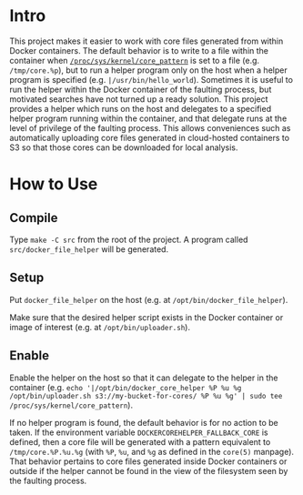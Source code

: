 # Intro #

This project makes it easier to work with core files generated from within Docker containers.
The default behavior is to write to a file within the container when [`/proc/sys/kernel/core_pattern`](http://man7.org/linux/man-pages/man5/core.5.html) is set to a file (e.g. `/tmp/core.%p`), but to run a helper program only on the host when a helper program is specified (e.g. `|/usr/bin/hello_world`).
Sometimes it is useful to run the helper within the Docker container of the faulting process, but motivated searches have not turned up a ready solution.
This project provides a helper which runs on the host and delegates to a specified helper program running within the container, and that delegate runs at the level of privilege of the faulting process.
This allows conveniences such as automatically uploading core files generated in cloud-hosted containers to S3 so that those cores can be downloaded for local analysis.

# How to Use #

## Compile ##

Type `make -C src` from the root of the project.
A program called `src/docker_file_helper` will be generated.

## Setup ##

Put `docker_file_helper` on the host (e.g. at `/opt/bin/docker_file_helper`).

Make sure that the desired helper script exists in the Docker container or image of interest (e.g. at `/opt/bin/uploader.sh`).

## Enable ##

Enable the helper on the host so that it can delegate to the helper in the container (e.g. `echo '|/opt/bin/docker_core_helper %P %u %g /opt/bin/uploader.sh s3://my-bucket-for-cores/ %P %u %g' | sudo tee /proc/sys/kernel/core_pattern`).

If no helper program is found, the default behavior is for no action to be taken.
If the environment variable `DOCKERCOREHELPER_FALLBACK_CORE` is defined, then a core file will be generated with a pattern equivalent to `/tmp/core.%P.%u.%g` (with `%P`, `%u`, and `%g` as defined in the `core(5)` manpage).
That behavior pertains to core files generated inside Docker containers or outside if the helper cannot be found in the view of the filesystem seen by the faulting process.
